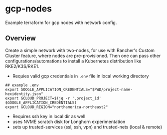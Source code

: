 # gcp-nodes
Example terraform for gcp nodes with network config.

## Overview
Create a simple network with two-nodes, for use with Rancher's Custom Cluster feature, where nodes are pre-provisioned.  Then one can pass other configurations/automations to install a Kubernetes distribution like RKE2/K3S/RKE1.
* Requies valid gcp credentials in `.env` file in local working directory
``` 
## example .env
export GOOGLE_APPLICATION_CREDENTIALS="$PWD/project-name-hexidentity.json"
export GCLOUD_PROJECT=$(jq -r '.project_id' $GOOGLE_APPLICATION_CREDENTIALS)
export GCLOUD_REGION="northamerica-northeast2"
```
* Requires ssh key in local dir as well
* uses NVME scratch disk for Longhorn experimentation
* sets up trusted-services (ssl, ssh, vpn) and trusted-nets (local & remote)
